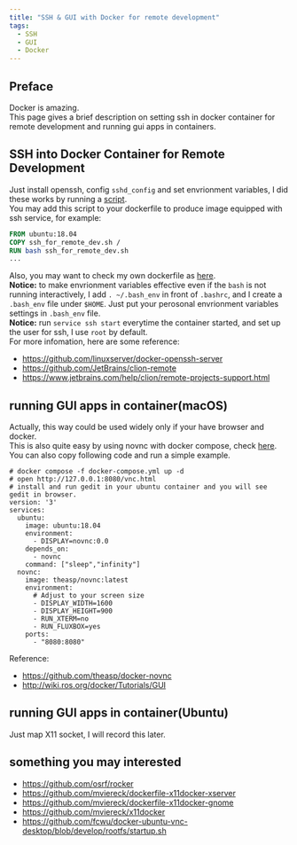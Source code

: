 ```yaml
---
title: "SSH & GUI with Docker for remote development"
tags:
  - SSH
  - GUI
  - Docker
---
```


## Preface
Docker is amazing.  
This page gives a brief description on setting ssh in docker container for remote development and running gui apps in containers.

## SSH into Docker Container for Remote Development
Just install openssh, config `sshd_config` and set envrionment variables, I did these works by running a [script](https://github.com/sshawn9/my_scripts/blob/master/utilities/ssh_for_remote_dev.sh).  
You may add this script to your dockerfile to produce image equipped with ssh service, for example:
```dockerfile
FROM ubuntu:18.04
COPY ssh_for_remote_dev.sh /
RUN bash ssh_for_remote_dev.sh
...
```
Also, you may want to check my own dockerfile as [here](https://github.com/sshawn9/my_scripts/blob/master/docker/dockerfile/bionic_remote_env.Dockerfile).  
**Notice:** to make envrionment variables effective even if the `bash` is not running interactively, I add `. ~/.bash_env` in front of `.bashrc`, and I create a `.bash_env` file under `$HOME`. Just put your perosonal envrionment variables settings in `.bash_env` file.  
**Notice:** run `service ssh start` everytime the container started, and set up the user for ssh, I use `root` by default.  
For more infomation, here are some reference:
- <https://github.com/linuxserver/docker-openssh-server>
- <https://github.com/JetBrains/clion-remote>
- <https://www.jetbrains.com/help/clion/remote-projects-support.html>

## running GUI apps in container(macOS)
Actually, this way could be used widely only if your have browser and docker.  
This is also quite easy by using novnc with docker compose, check [here](https://github.com/sshawn9/my_scripts/blob/master/docker/compose/environment_with_novnc.yml).  
You can also copy following code and run a simple example.  
```docker
# docker compose -f docker-compose.yml up -d
# open http://127.0.0.1:8080/vnc.html
# install and run gedit in your ubuntu container and you will see gedit in browser.
version: '3'
services:
  ubuntu:
    image: ubuntu:18.04
    environment:
      - DISPLAY=novnc:0.0
    depends_on:
      - novnc
    command: ["sleep","infinity"]
  novnc:
    image: theasp/novnc:latest
    environment:
      # Adjust to your screen size
      - DISPLAY_WIDTH=1600
      - DISPLAY_HEIGHT=900
      - RUN_XTERM=no
      - RUN_FLUXBOX=yes
    ports:
      - "8080:8080"
```

Reference:
- <https://github.com/theasp/docker-novnc>
- <http://wiki.ros.org/docker/Tutorials/GUI>

## running GUI apps in container(Ubuntu)
Just map X11 socket, I will record this later.

## something you may interested
- <https://github.com/osrf/rocker>
- <https://github.com/mviereck/dockerfile-x11docker-xserver>
- <https://github.com/mviereck/dockerfile-x11docker-gnome>
- <https://github.com/mviereck/x11docker>
- <https://github.com/fcwu/docker-ubuntu-vnc-desktop/blob/develop/rootfs/startup.sh>